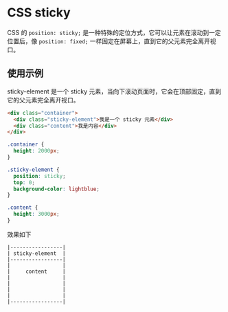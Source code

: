 # CSS sticky
CSS 的 `position: sticky;` 是一种特殊的定位方式，它可以让元素在滚动到一定位置后，像 `position: fixed;` 一样固定在屏幕上，直到它的父元素完全离开视口。
## 使用示例
sticky-element 是一个 sticky 元素，当向下滚动页面时，它会在顶部固定，直到它的父元素完全离开视口。
```html
<div class="container">
  <div class="sticky-element">我是一个 sticky 元素</div>
  <div class="content">我是内容</div>
</div>
```
```css
.container {
  height: 2000px;
}

.sticky-element {
  position: sticky;
  top: 0;
  background-color: lightblue;
}

.content {
  height: 3000px;
}
```
效果如下
```
|-----------------|
| sticky-element  |
|-----------------|
|                 |
|     content     |
|                 |
|                 |
|                 |
|                 |
|-----------------|
```